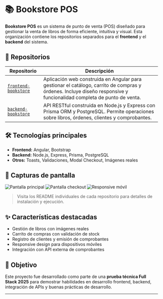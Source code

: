 # 📚 Bookstore POS

**Bookstore POS** es un sistema de punto de venta (POS) diseñado para gestionar la venta de libros de forma eficiente, intuitiva y visual. Esta organización contiene los repositorios separados para el **frontend** y el **backend** del sistema.

## 🧩 Repositorios

| Repositorio        | Descripción                                  |
|--------------------|----------------------------------------------|
| [`frontend-bookstore`](https://github.com/bookstore-pos/frontend-bookstore) | Aplicación web construida en Angular para gestionar el catálogo, carrito de compras y órdenes. Incluye diseño responsive y funcionalidad completa de punto de venta. |
| [`backend-bookstore`](https://github.com/bookstore-pos/backend-bookstore)   | API RESTful construida en Node.js y Express con Prisma ORM y PostgreSQL. Permite operaciones sobre libros, órdenes, clientes y comprobantes. |

## 🛠 Tecnologías principales

- **Frontend:** Angular, Bootstrap
- **Backend:** Node.js, Express, Prisma, PostgreSQL
- **Otros:** Toasts, Validaciones, Modal Checkout, Imágenes reales

## 📸 Capturas de pantalla

![Pantalla principal](./assets/front-1.jpeg)
![Pantalla checkout](./assets/front-2.jpeg)
![Responsive móvil](./assets/front-movil-1.jpeg)

> Visita los README individuales de cada repositorio para detalles de instalación y ejecución.

## ✨ Características destacadas

- Gestión de libros con imágenes reales
- Carrito de compras con validación de stock
- Registro de clientes y emisión de comprobantes
- Responsive design para dispositivos móviles
- Integración con API externa de comprobantes

## 🚀 Objetivo

Este proyecto fue desarrollado como parte de una **prueba técnica Full Stack 2025** para demostrar habilidades en desarrollo frontend, backend, integración de APIs y buenas prácticas de desarrollo.

---